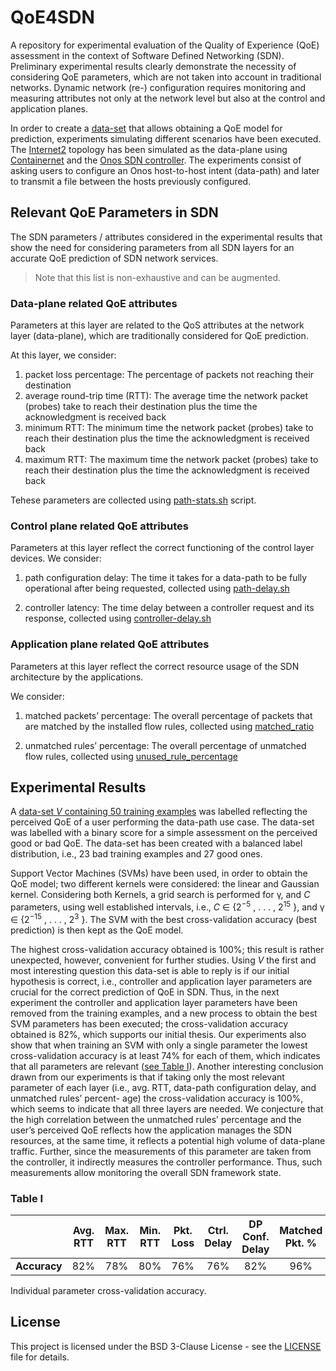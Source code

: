 # QoE4SDN

A repository for experimental evaluation of the Quality of Experience (QoE) assessment in the context of Software Defined Networking (SDN). Preliminary experimental results clearly demonstrate the necessity of considering QoE parameters, which are not taken into account in traditional networks. Dynamic network (re-) configuration requires monitoring and measuring attributes not only at the network level but also at the control and application planes.

In order to create a [data-set](Predictions/Dataset) that allows obtaining a QoE model for prediction, experiments simulating different scenarios have been executed. The [Internet2](topology.pdf) topology has been simulated as the data-plane using [Containernet](https://github.com/containernet/containernet) and the [Onos SDN controller](https://onosproject.org). The experiments consist of asking users to configure an Onos host-to-host intent (data-path) and later to transmit a file between the hosts previously configured.

## Relevant QoE Parameters in SDN

The SDN parameters / attributes considered in the experimental results that show the need for considering parameters from all SDN layers for an accurate QoE prediction of SDN network services.

>Note that this list is non-exhaustive and can be augmented.

### Data-plane related QoE attributes

Parameters at this layer are related to the QoS attributes at the network layer (data-plane), which are traditionally considered for QoE prediction.

At this layer, we consider:

1. packet loss percentage: The percentage of packets not reaching their destination
2. average round-trip time (RTT): The average time the network packet (probes) take to reach their destination plus the time the acknowledgment is received back
3. minimum RTT: The minimum time the network packet (probes) take to reach their destination plus the time the acknowledgment is received back
4. maximum RTT: The maximum time the network packet (probes) take to reach their destination plus the time the acknowledgment is received back

Tehese parameters are collected using [path-stats.sh](MonitoringScripts/path-stats.sh) script.

### Control plane related QoE attributes

Parameters at this layer reflect the correct functioning of the control layer devices.
We consider:

1. path configuration delay: The time it takes for a data-path to be fully operational after being requested, collected using [path-delay.sh](MonitoringScripts/path-delay.sh)

2. controller latency: The time delay between a controller request and its response, collected using [controller-delay.sh](MonitoringScripts/controller-delay.sh)

### Application plane related QoE attributes

Parameters at this layer reflect the correct resource usage of the SDN architecture by the applications.

We consider:

1. matched packets’ percentage: The overall percentage of packets that are matched by the installed flow rules, collected using [matched_ratio](MonitoringScripts/matched_ratio)

2. unmatched rules’ percentage: The overall percentage of unmatched flow rules, collected using [unused_rule_percentage](MonitoringScripts/unused_rule_percentage)

## Experimental Results

A [data-set *V* containing 50 training examples](Prediction/Datasets/Data0/) was labelled reflecting the perceived QoE of a user performing the data-path use case. The data-set was labelled with a binary score for a simple assessment on the perceived good or bad QoE. The data-set has been created with a balanced label distribution, i.e., 23 bad training examples and 27
good ones.

Support Vector Machines (SVMs) have been used, in order to obtain the QoE model; two different kernels were considered: the linear and Gaussian kernel. Considering both Kernels, a grid search is performed for γ, and *C* parameters, using well established intervals, i.e., *C* ∈ {2<sup>−5</sup> , . . . , 2<sup>15</sup> }, and γ ∈ {2<sup>−15</sup> , . . . , 2<sup>3</sup> }. The SVM with the best cross-validation accuracy (best prediction) is then kept as the QoE model.

The highest cross-validation accuracy obtained is 100%; this result is rather unexpected, however, convenient for further studies. Using *V* the first and most interesting question this data-set is able to reply is if our initial hypothesis is correct, i.e., controller and application layer parameters are crucial for the correct prediction of QoE in SDN. Thus, in the next experiment the controller and application layer parameters have been removed from the training examples, and a new process to obtain the best SVM parameters has been executed; the cross-validation accuracy obtained is 82%, which supports our initial thesis.
Our experiments also show that when training an SVM with only a single parameter the lowest cross-validation accuracy is at least 74% for each of them, which indicates that all parameters are relevant ([see Table I](#table-i)). Another interesting conclusion drawn from our experiments is that if taking only the most relevant parameter of each layer (i.e., avg. RTT, data-path configuration delay, and unmatched rules’ percent- age) the cross-validation accuracy is 100%, which seems to indicate that all three layers are needed. We conjecture that the high correlation between the unmatched rules’ percentage and the user’s perceived QoE reflects how the application manages the SDN resources, at the same time, it reflects a potential high volume of data-plane traffic. Further, since the measurements of this parameter are taken from the controller, it indirectly measures the controller performance. Thus, such measurements allow monitoring the overall SDN framework state.

### Table I

|            | Avg. RTT| Max. RTT | Min. RTT | Pkt. Loss| Ctrl. Delay | DP Conf. Delay | Matched Pkt. % | Unmatched rules %|
|:----------:|:-------:|:--------:|:--------:|:--------:|:-----------:|:--------------:|:--------------:|:----------------:|
|**Accuracy**| 82%     | 78%      | 80%      | 76% | 76% | 82% | 96% | 74%|

Individual parameter cross-validation accuracy.

## License

This project is licensed under the BSD 3-Clause License - see the [LICENSE](LICENSE) file for details.
